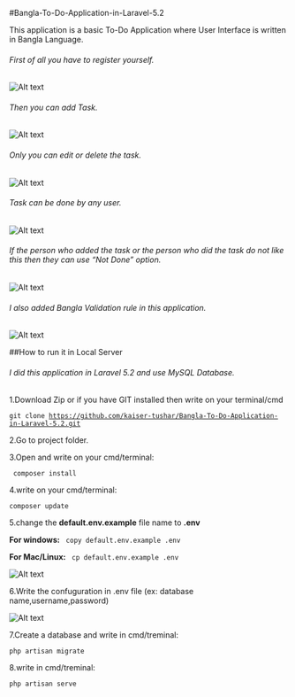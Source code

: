 #Bangla-To-Do-Application-in-Laravel-5.2

This application is a basic To-Do Application where User Interface is written in Bangla Language.

<h6>First of all you have to register yourself.</h6>

![Alt text](http://imgur.com/VsR5nUU.png)

<h6>Then you can add Task.</h6>

![Alt text](http://imgur.com/OgaQmik.png)

<h6>Only you can edit or delete the task.</h6>

![Alt text](http://imgur.com/HXsw1D5.png)

<h6>Task can be done by any user.</h6>

![Alt text](http://imgur.com/V4OyJL2.png)

<h6>If the person who added the task or the person who did the task do not like this then they can use “Not Done” option.</h6>

![Alt text](http://imgur.com/j8Ziren.png)

<h6>I also added Bangla Validation rule in this application.</h6>

![Alt text](http://imgur.com/liXwfr4.png)

##How to run it in Local Server

<h6>I did this application in Laravel 5.2 and use MySQL Database.</h6>

1.Download Zip or if you have GIT installed then write on your terminal/cmd

<code>git clone https://github.com/kaiser-tushar/Bangla-To-Do-Application-in-Laravel-5.2.git</code>

2.Go to project folder. 

3.Open and write on your cmd/terminal:

<code> composer install</code>

4.write on your cmd/terminal: 

<code>composer update</code>

 
5.change the <b>default.env.example</b> file name to <b>.env</b>

<b>For windows:</b> <code> copy default.env.example .env </code>

<b>For Mac/Linux:</b> <code> cp  default.env.example .env  </code>

![Alt text](http://imgur.com/FlhKUNE.png)



6.Write the confuguration in .env file (ex: database name,username,password)

![Alt text](http://imgur.com/GgxmxKi.png)

7.Create a database and write in cmd/treminal:

<code>php artisan migrate</code>

8.write in cmd/treminal:

<code>php artisan serve</code>



